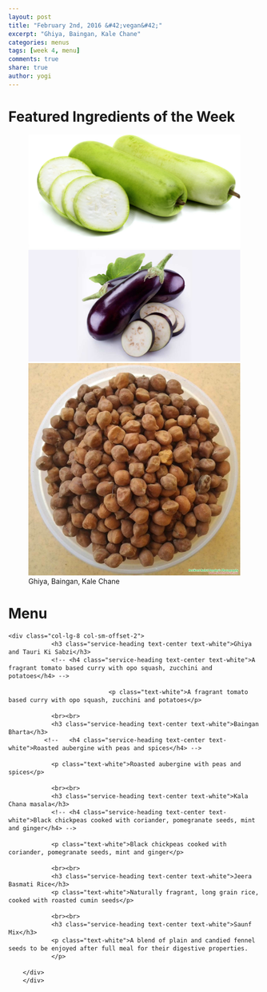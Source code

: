 ```yaml
---
layout: post
title: "February 2nd, 2016 &#42;vegan&#42;"
excerpt: "Ghiya, Baingan, Kale Chane"
categories: menus
tags: [week 4, menu]
comments: true
share: true
author: yogi
---
```


# Featured Ingredients of the Week

<figure class="third">
	<a href="https://raw.githubusercontent.com/yogibelly/yogibelly.github.io/master/img/portfolio/opo.png"><img src="https://raw.githubusercontent.com/yogibelly/yogibelly.github.io/master/img/portfolio/opo.png" alt="image"></a>
	<a href="https://raw.githubusercontent.com/yogibelly/yogibelly.github.io/master/img/portfolio/eggplant.jpg"><img src="https://raw.githubusercontent.com/yogibelly/yogibelly.github.io/master/img/portfolio/eggplant.jpg" alt="image"></a>
	<a href="https://raw.githubusercontent.com/yogibelly/yogibelly.github.io/master/img/portfolio/bengalgram.jpg"><img src="https://raw.githubusercontent.com/yogibelly/yogibelly.github.io/master/img/portfolio/bengalgram.jpg" alt="image"></a>
	<figcaption>Ghiya, Baingan, Kale Chane</figcaption>
</figure>


# Menu

<div class="row">

	<div class="col-lg-8 col-sm-offset-2">
                <h3 class="service-heading text-center text-white">Ghiya and Tauri Ki Sabzi</h3>
                <!-- <h4 class="service-heading text-center text-white">A fragrant tomato based curry with opo squash, zucchini and potatoes</h4> -->

                                <p class="text-white">A fragrant tomato based curry with opo squash, zucchini and potatoes</p>

                <br><br>
                <h3 class="service-heading text-center text-white">Baingan Bharta</h3>
              <!--   <h4 class="service-heading text-center text-white">Roasted aubergine with peas and spices</h4> -->

                <p class="text-white">Roasted aubergine with peas and spices</p>

                <br><br>
                <h3 class="service-heading text-center text-white">Kala Chana masala</h3>
                <!-- <h4 class="service-heading text-center text-white">Black chickpeas cooked with coriander, pomegranate seeds, mint and ginger</h4> -->

                <p class="text-white">Black chickpeas cooked with coriander, pomegranate seeds, mint and ginger</p>

                <br><br>
                <h3 class="service-heading text-center text-white">Jeera Basmati Rice</h3>
                <p class="text-white">Naturally fragrant, long grain rice, cooked with roasted cumin seeds</p>

                <br><br>
                <h3 class="service-heading text-center text-white">Saunf Mix</h3>
                <p class="text-white">A blend of plain and candied fennel seeds to be enjoyed after full meal for their digestive properties.
                </p>

		</div>
		</div>
